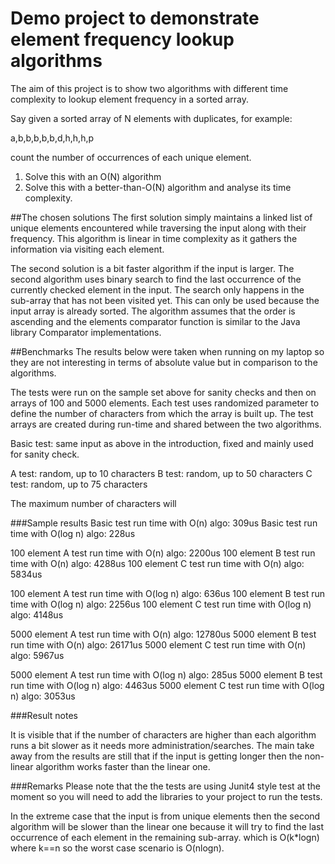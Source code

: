 # Demo project to demonstrate element frequency lookup algorithms
The aim of this project is to show two algorithms with different time complexity to lookup element frequency in a sorted array.

Say given a sorted array of N elements with duplicates, for example:

a,b,b,b,b,b,d,h,h,h,p

count the number of occurrences of each unique element.

1) Solve this with an O(N) algorithm
2) Solve this with a better-than-O(N) algorithm and analyse its time complexity.

##The chosen solutions
The first solution simply maintains a linked list of unique elements encountered while traversing the input along
with their frequency. This algorithm is linear in time complexity as it gathers the information via visiting each element.

The second solution is a bit faster algorithm if the input is larger. The second algorithm uses binary search to find the
last occurrence of the currently checked element in the input. The search only happens in the sub-array that has not
been visited yet. This can only be used because the input array is already sorted. The algorithm assumes that the order
is ascending and the elements comparator function is similar to the Java library Comparator implementations.

##Benchmarks
The results below were taken when running on my laptop so they are not interesting in terms of absolute value but in
comparison to the algorithms.

The tests were run on the sample set above for sanity checks and then on arrays of 100 and 5000 elements. Each test uses
randomized parameter to define the number of characters from which the array is built up. The test arrays are created
during run-time and shared between the two algorithms.

Basic test: same input as above in the introduction, fixed and mainly used for sanity check.

A test: random, up to 10 characters
B test: random, up to 50 characters
C test: random, up to 75 characters

The maximum number of characters will

###Sample results
Basic test run time with O(n) algo:  309us
Basic test run time with O(log n) algo:  228us


100 element A test run time with O(n) algo:  2200us
100 element B test run time with O(n) algo:  4288us
100 element C test run time with O(n) algo:  5834us

100 element A test run time with O(log n) algo:  636us
100 element B test run time with O(log n) algo:  2256us
100 element C test run time with O(log n) algo:  4148us


5000 element A test run time with O(n) algo:  12780us
5000 element B test run time with O(n) algo:  26171us
5000 element C test run time with O(n) algo:  5967us

5000 element A test run time with O(log n) algo:  285us
5000 element B test run time with O(log n) algo:  4463us
5000 element C test run time with O(log n) algo:  3053us

###Result notes

It is visible that if the number of characters are higher than each algorithm runs a bit slower as it needs more
administration/searches. The main take away from the results are still that if the input is getting longer then the
non-linear algorithm works faster than the linear one.

###Remarks
Please note that the the tests are using Junit4 style test at the moment so you will need to add the libraries to your
project to run the tests.

In the extreme case that the input is from unique elements then the second algorithm will be slower than the linear one
because it will try to find the last occurrence of each element in the remaining sub-array. which is O(k*logn) where k==n
so the worst case scenario is O(nlogn).